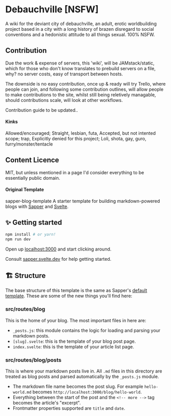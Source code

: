 # Debauchville [NSFW]

A wiki for the deviant city of debauchville, an adult, erotic worldbuilding project based in a city with a long history of brazen disregard to social conventions and a hedonistic attitude to all things sexual. 100% NSFW.

## Contribution

Due the work & expense of servers, this 'wiki', will be JAMstack/static, which for those who don't know translates to prebuild servers on a file, why? no server costs, easy of transport between hosts.

The downside is no easy contribution, once up & ready will try Trello, where people can join, and following some contribution outlines, will allow people to make contributions to the site, whilst still being reletively managable, should contributions scale, will look at other workflows.

Contribution guide to be updated..

#### Kinks

Allowed/encouraged; Straight, lesbian, futa, 
Accepted, but not intented scope; trap,
Explicitly denied for this project; Loli, shota, gay, guro, furry/monster/tentacle

## Content Licence

MIT, but unless mentioned in a page I'd consider everything to be essentially public domain.

#### Original Template

sapper-blog-template
A starter template for building markdown-powered blogs with [Sapper](https://github.com/sveltejs/sapper) and [Svelte](https://github.com/sveltejs/svelte).

## ✨ Getting started

```bash
npm install # or yarn!
npm run dev
```

Open up [localhost:3000](http://localhost:3000) and start clicking around.

Consult [sapper.svelte.dev](https://sapper.svelte.dev) for help getting started.

## 🏗 Structure

The base structure of this template is the same as Sapper's [default template](https://github.com/sveltejs/sapper-template/). These are some of the new things you'll find here:

### src/routes/blog

This is the home of your blog. The most important files in here are:

- `_posts.js`: this module contains the logic for loading and parsing your markdown posts.
- `[slug].svelte`: this is the template of your blog post page.
- `index.svelte`: this is the template of your article list page.

### src/routes/blog/posts

This is where your markdown posts live in. All `.md` files in this directory are treated as blog posts and parsed automatically by the `_posts.js` module.

- The markdown file name becomes the post slug. For example `hello-world.md` becomes `http://localhost:3000/blog/hello-world`.
- Everything between the start of the post and the `<!-- more -->` tag becomes the article's "excerpt".
- Frontmatter properties supported are `title` and `date`.

